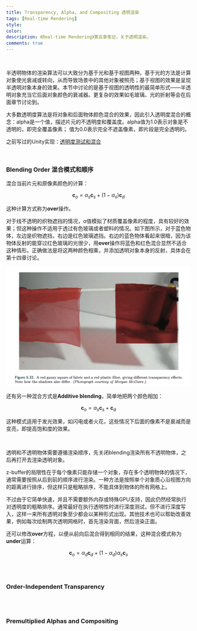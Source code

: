 ```yaml
---
title: Transparency, Alpha, and Compositing 透明渲染
tags: [Real-time Rendering]
style: 
color: 
description: 《Real-time Rendering》第五章笔记，关于透明渲染。
comments: true
---
```


<script src="https://polyfill.io/v3/polyfill.min.js?features=es6"></script>
<script id="MathJax-script" async src="https://cdn.jsdelivr.net/npm/mathjax@3/es5/tex-mml-chtml.js"></script>
<script> 
MathJax = {
  tex: {
    inlineMath: [['$', '$']],
    processEscapes: true
  }
};
</script>

<br/>

半透明物体的渲染算法可以大致分为基于光和基于视图两种。基于光的方法是计算对象使光衰减或转向，从而导致场景中的其他对象被照亮；基于视图的效果是呈现半透明对象本身的效果。本节中讨论的是基于视图的透明性的最简单形式——半透明对象充当它后面对象颜色的衰减器。更复杂的效果如毛玻璃、光的折射等会在后面章节讨论到。

大多数透明度算法是将对象和后面物体颜色混合的效果，因此引入透明度混合的概念：alpha是一个值，描述片元的不透明度和覆盖度。alpha值为1.0表示对象是不透明的，即完全覆盖像素； 值为0.0表示完全不遮盖像素，即片段是完全透明的。

之前写过的Unity实现：[透明度测试和混合](https://friedsoda.github.io/blog/s2)

<br/>



### Blending Order 混合模式和顺序

混合当前片元和原像素颜色的计算：



$$
\textbf{c}_o=\alpha_s\textbf{c}_s+(1-\alpha_s)\textbf{c}_d
$$



这种计算方式称为$\textbf{over}$操作。

对于线不透明的织物遮挡的情况，$\alpha$值模拟了材质覆盖像素的程度，具有较好的效果；但这种操作不适用于透过有色玻璃或者塑料的情况。如下图所示，对于蓝色物体，左边是织物遮挡，右边是红色玻璃遮挡。右边的蓝色物体看起来很暗，因为该物体反射的能穿过红色玻璃的光很少，用$\textbf{over}$操作将蓝色和红色混合显然不适合这种情形。正确做法是将这两种颜色相乘，并添加透明对象本身的反射，具体会在第十四章讨论。

![avatar](../assets/img/post2/rtr5/3.png)



还有另一种混合方式是**Additive blending**，简单地把两个颜色相加：


$$
\textbf{c}_o=\alpha_s\textbf{c}_s+\textbf{c}_d
$$


这种模式适用于发光效果，如闪电或者火花，这些情况下后面的像素不是衰减而是变亮，即提高饱和度的效果。

<br/>

透明和不透明物体需要遵循渲染顺序，先关闭blending渲染所有不透明物体，之后再打开去渲染透明对象。

z-buffer的局限性在于每个像素只能存储一个对象，存在多个透明物体的情况下，通常需要按照从后到前的顺序进行渲染。一种方法是按照单个对象质心沿视图方向的距离进行排序，但这样只是粗略排序，不能具体到物体的所有网格上。

不过由于它简单快速，并且不需要额外内存或特殊GPU支持，因此仍然经常执行对透明度的粗略排序。通常最好在执行透明性时进行深度测试，但不进行深度写入，这样一来所有透明对象至少都会以某种形式出现。其他技术也可以帮助改善效果，例如每次绘制两次透明网格时，首先渲染背面，然后渲染正面。

还可以修改$\textbf{over}$方程，以便从前向后混合得到相同的结果，这种混合模式称为$\textbf{under}$运算：


$$
\textbf{c}_o=\alpha_d\textbf{c}_d+(1-\alpha_d)\alpha_s\textbf{c}_s
$$










<br/>

<br/>

### Order-Independent Transparency







<br/>

<br/>

### Premultiplied Alphas and Compositing